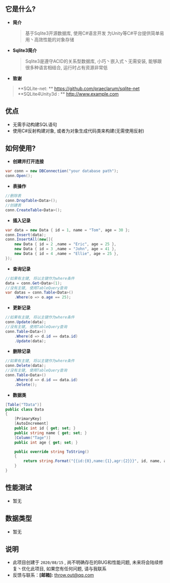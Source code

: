 ## 它是什么?

* **简介**
  > 基于Sqlite3开源数据库, 使用C#语言开发
  > 为Unity等C#平台提供简单易用丶高效性能的对象存储
  
* **Sqlite3简介**
  > Sqlite3是遵守ACID的关系型数据库, 小巧丶嵌入式丶无需安装, 
  > 能够跟很多种语言相结合, 运行时占有资源非常低
  
* **致谢**
> **SQLite-net: ** https://github.com/praeclarum/sqlite-net
> **SQLite4Unity3d : ** http://www.example.com


## 优点
* 无需手动构建SQL语句
* 使用C#反射构建对象, 或者为对象生成代码类来构建(无需使用反射)


## 如何使用?

* **创建并打开连接**
``` cs
var conn = new DBConnection("your database path");
conn.Open();
```

* **表操作**
``` cs
//删除表
conn.DropTable<Data>();
//创建表
conn.CreateTable<Data>();
```

* **插入记录**
``` cs
var data = new Data { id = 1, name = "Tom", age = 30 };
conn.Insert(data);
conn.InsertAll(new[]{
    new Data { id = 2 ,name = "Eric", age = 25 },
    new Data { id = 3 ,name = "John", age = 41 },
    new Data { id = 4 ,name = "Ellie", age = 25 },
});
```

* **查询记录**
``` cs
//如果有主键, 将以主键作为where条件
data = conn.Get<Data>(1);
//没有主键, 使用TableQuery查询
var datas = conn.Table<Data>()
    .Where(o => o.age == 25);
```

* **更新记录**
``` cs
//如果有主键, 将以主键作为where条件
conn.Update(data);
//没有主键, 使用TableQuery查询
conn.Table<Data>()
    .Where(d => d.id == data.id)
    .Update(data);
```

- **删除记录**
``` cs
//如果有主键, 将以主键作为where条件
conn.Delete(data);
//没有主键, 使用TableQuery查询
conn.Table<Data>()
    .Where(d => d.id == data.id)
    .Delete();
```

- **数据类**
``` cs
[Table("TData")]
public class Data
{
    [PrimaryKey]
    [AutoIncrement]
    public int id { get; set; }
    public string name { get; set; }
    [Column("Tage")]
    public int age { get; set; }

    public override string ToString()
    {
        return string.Format("{{id:{0},name:{1},agr:{2}}}", id, name, age);
    }
}
```

## **性能测试**
* 暂无

## **数据类型** 
* 暂无

## 说明
* 此项目创建于 `2020/08/15` , 尚不明确存在的BUG和性能问题, 未来将会陆续修复丶优化此项目, 如果您有任何问题, 请与我联系
* 反馈与联系：**[邮箱]:** <throw.out@qq.com>


